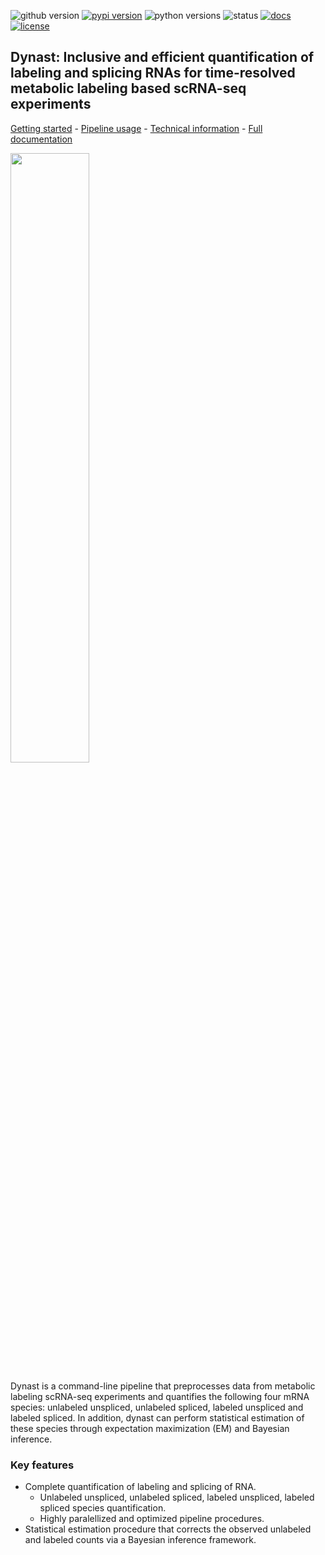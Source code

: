 ![github version](https://img.shields.io/badge/Version-1.0.1-informational)
[![pypi version](https://img.shields.io/pypi/v/dynast-release)](https://pypi.org/project/dynast-release/1.0.1/)
![python versions](https://img.shields.io/pypi/pyversions/dynast-release)
![status](https://github.com/aristoteleo/dynast-release/workflows/CI/badge.svg)
[![docs](https://readthedocs.org/projects/dynast-release/badge/?version=latest)](https://dynast-release.readthedocs.io/en/latest/?badge=latest)
[![license](https://img.shields.io/pypi/l/dynast-release)](LICENSE)

## Dynast: Inclusive and efficient quantification of labeling and splicing RNAs for time-resolved metabolic labeling based scRNA-seq experiments

[Getting started](https://dynast-release.readthedocs.io/en/latest/getting_started.html) - [Pipeline usage](https://dynast-release.readthedocs.io/en/latest/pipeline_usage.html) - [Technical information](https://dynast-release.readthedocs.io/en/latest/technical_information.html) - [Full documentation](https://dynast-release.readthedocs.io/en/latest/index.html)

<img src="docs/_static/punnet_square.png" width="50%" height="50%">

Dynast is a command-line pipeline that preprocesses data from metabolic labeling scRNA-seq experiments and quantifies the following four mRNA species: unlabeled unspliced, unlabeled spliced, labeled unspliced and labeled spliced. In addition, dynast can perform statistical estimation of these species through expectation maximization (EM) and Bayesian inference.

### Key features
* Complete quantification of labeling and splicing of RNA.
    * Unlabeled unspliced, unlabeled spliced, labeled unspliced, labeled spliced species quantification.
    * Highly paralellized and optimized pipeline procedures.
* Statistical estimation procedure that corrects the observed unlabeled and labeled counts via a Bayesian inference framework.
